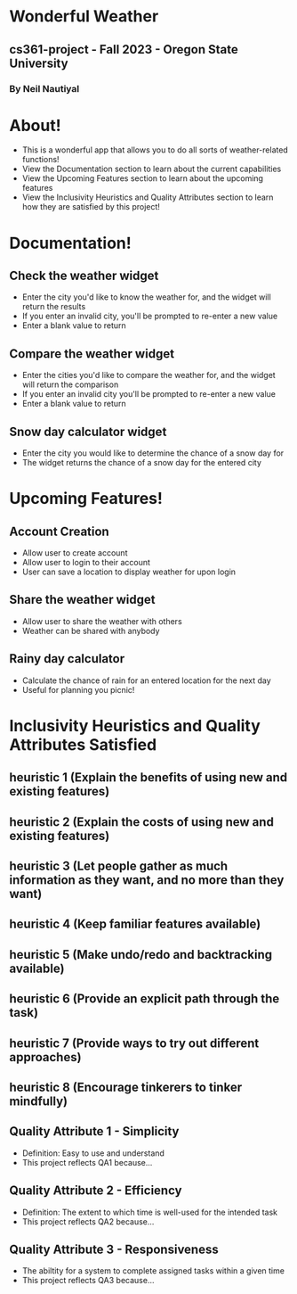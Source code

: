 # Wonderful Weather
## cs361-project - Fall 2023 - Oregon State University
### By Neil Nautiyal

# About!
* This is a wonderful app that allows you to do all sorts of weather-related functions!
* View the Documentation section to learn about the current capabilities
* View the Upcoming Features section to learn about the upcoming features
* View the Inclusivity Heuristics and Quality Attributes section to learn how they are satisfied by this project!

# Documentation!
## Check the weather widget
* Enter the city you'd like to know the weather for, and the widget will return the results
* If you enter an invalid city, you'll be prompted to re-enter a new value
* Enter a blank value to return
## Compare the weather widget
* Enter the cities you'd like to compare the weather for, and the widget will return the comparison
* If you enter an invalid city you'll be prompted to re-enter a new value
* Enter a blank value to return
## Snow day calculator widget
* Enter the city you would like to determine the chance of a snow day for
* The widget returns the chance of a snow day for the entered city

# Upcoming Features!
## Account Creation
* Allow user to create account
* Allow user to login to their account
* User can save a location to display weather for upon login
## Share the weather widget
* Allow user to share the weather with others
* Weather can be shared with anybody
## Rainy day calculator
* Calculate the chance of rain for an entered location for the next day
* Useful for planning you  picnic!


# Inclusivity Heuristics and Quality Attributes Satisfied
## heuristic 1 (Explain the benefits of using new and existing features)

## heuristic 2 (Explain the costs of using new and existing features)
## heuristic 3 (Let people gather as much information as they want, and no more than they want)
## heuristic 4 (Keep familiar features available)
## heuristic 5 (Make undo/redo and backtracking available)
## heuristic 6 (Provide an explicit path through the task)
## heuristic 7 (Provide ways to try out different approaches)
## heuristic 8 (Encourage tinkerers to tinker mindfully)
## Quality Attribute 1 - Simplicity 
* Definition: Easy to use and understand
* This project reflects QA1 because...
## Quality Attribute 2 - Efficiency 
* Definition: The extent to which time is well-used for the intended task
* This project reflects QA2 because...
## Quality Attribute 3 - Responsiveness
* The abiltity for a system to complete assigned tasks within a given time
* This project reflects QA3 because...